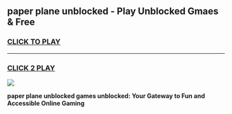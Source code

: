 
## paper plane unblocked - Play Unblocked Gmaes & Free
<h3>
<a href="https://news.freeplayer.one?title=paper_plane_unblocked&ref=23F">CLICK TO PLAY</a></h3>
<hr>

<h3>
<a href="https://news.freeplayer.one?title=paper_plane_unblocked&ref=23F">CLICK 2 PLAY</a>
  
</h3>

<a href="https://news.freeplayer.one?title=paper_plane_unblocked&ref=23F/"><img src="https://clearcache.store/games.png"></a>


**paper plane unblocked games unblocked: Your Gateway to Fun and Accessible Online Gaming**
